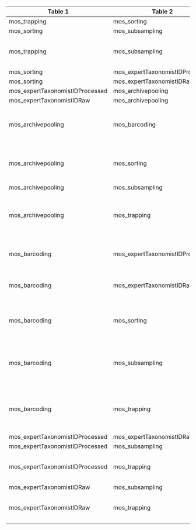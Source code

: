 |Table 1|Table 2|Join by field(s)|
|------------------------|------------------------|-------------------------------|
mos_trapping|mos_sorting|sampleID
mos_sorting|mos_subsampling|subsampleID
mos_trapping|mos_subsampling|Not fully automatable: join via mos_sorting table
mos_sorting|mos_expertTaxonomistIDProcessed|subsampleID
mos_sorting|mos_expertTaxonomistIDRaw|subsampleID
mos_expertTaxonomistIDProcessed|mos_archivepooling|archiveID
mos_expertTaxonomistIDRaw|mos_archivepooling|archiveID
mos_archivepooling|mos_barcoding|Not fully automatable: join via mos_subsampling table
mos_archivepooling|mos_sorting|Not fully automatable: join via mos_subsampling table
mos_archivepooling|mos_subsampling|archiveID
mos_archivepooling|mos_trapping|Not fully automatable: join via mos\_sorting and mos\_subsampling tables
mos_barcoding|mos_expertTaxonomistIDProcessed|Not fully automatable: join via mos_sorting table
mos_barcoding|mos_expertTaxonomistIDRaw|Not fully automatable: join via mos_sorting table
mos_barcoding|mos_sorting|Not fully automatable: join via mos_subsampling table
mos_barcoding|mos_subsampling|Not fully automatable: multiple individualIDs pooled into each individualIDList
mos_barcoding|mos_trapping|Not fully automatable: join via mos\_sorting and mos\_subsampling tables
mos_expertTaxonomistIDProcessed|mos_expertTaxonomistIDRaw|subsampleID
mos_expertTaxonomistIDProcessed|mos_subsampling|subsampleID
mos_expertTaxonomistIDProcessed|mos_trapping|Not fully automatable: join via mos_sorting table
mos_expertTaxonomistIDRaw|mos_subsampling|subsampleID
mos_expertTaxonomistIDRaw|mos_trapping|Not fully automatable: join via mos_sorting table
